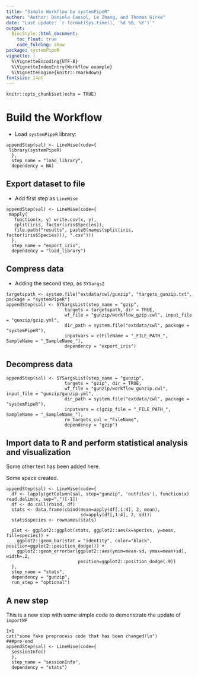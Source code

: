 ```yaml
---
title: "Simple Workflow by systemPipeR" 
author: "Author: Daniela Cassol, Le Zhang, and Thomas Girke"
date: "Last update: `r format(Sys.time(), '%d %B, %Y')`" 
output:
  BiocStyle::html_document:
    toc_float: true
    code_folding: show
package: systemPipeR
vignette: |
  %\VignetteEncoding{UTF-8}
  %\VignetteIndexEntry{Workflow example}
  %\VignetteEngine{knitr::rmarkdown}
fontsize: 14pt
---
```


```{r setup, include=FALSE}
knitr::opts_chunk$set(echo = TRUE)
```

# Build the Workflow 

- Load `systemPipeR` library:

```{r load_library, eval=TRUE, spr=TRUE}
appendStep(sal) <- LineWise(code={
 library(systemPipeR)
  }, 
  step_name = "load_library", 
  dependency = NA)
```

## Export dataset to file

- Add first step as `LineWise`

```{r export_iris, eval=TRUE, spr=TRUE}
appendStep(sal) <- LineWise(code={
 mapply(
   function(x, y) write.csv(x, y),
   split(iris, factor(iris$Species)),
   file.path("results", paste0(names(split(iris, factor(iris$Species))), ".csv")))
  }, 
  step_name = "export_iris", 
  dependency = "load_library")
```

## Compress data

- Adding the second step, as `SYSargs2` 

```{r gzip, eval=TRUE, spr=TRUE, spr.dep=TRUE}
targetspath <- system.file("extdata/cwl/gunzip", "targets_gunzip.txt", package = "systemPipeR")
appendStep(sal) <- SYSargsList(step_name = "gzip", 
                      targets = targetspath, dir = TRUE,
                      wf_file = "gunzip/workflow_gzip.cwl", input_file = "gunzip/gzip.yml",
                      dir_path = system.file("extdata/cwl", package = "systemPipeR"),
                      inputvars = c(FileName = "_FILE_PATH_", SampleName = "_SampleName_"), 
                      dependency = "export_iris")
```

## Decompress data

```{r gunzip, eval=TRUE, spr=TRUE}
appendStep(sal) <- SYSargsList(step_name = "gunzip", 
                      targets = "gzip", dir = TRUE,
                      wf_file = "gunzip/workflow_gunzip.cwl", input_file = "gunzip/gunzip.yml",
                      dir_path = system.file("extdata/cwl", package = "systemPipeR"),
                      inputvars = c(gzip_file = "_FILE_PATH_", SampleName = "_SampleName_"), 
                      rm_targets_col = "FileName", 
                      dependency = "gzip")
```

## Import data to R and perform statistical analysis and visualization 
Some other text has been added here.

Some space created. 

```{r stats, eval=TRUE, spr=TRUE}
appendStep(sal) <- LineWise(code={
  df <- lapply(getColumn(sal, step="gunzip", 'outfiles'), function(x) read.delim(x, sep=",")[-1])
  df <- do.call(rbind, df)
  stats <- data.frame(cbind(mean=apply(df[,1:4], 2, mean),
                            sd=apply(df[,1:4], 2, sd)))
  stats$species <- rownames(stats)
  
  plot <- ggplot2::ggplot(stats, ggplot2::aes(x=species, y=mean, fill=species)) + 
    ggplot2::geom_bar(stat = "identity", color="black", position=ggplot2::position_dodge()) +
    ggplot2::geom_errorbar(ggplot2::aes(ymin=mean-sd, ymax=mean+sd), width=.2,
                           position=ggplot2::position_dodge(.9)) 
  }, 
  step_name = "stats", 
  dependency = "gunzip", 
  run_step = "optional")
```

## A new step
This is a new step with some simple code to demonstrate the update of `importWF`
```{r sessionInfo, eval=TRUE, spr=TRUE}
1+1
cat("some fake preprocess code that has been changed!\n")
###pre-end
appendStep(sal) <- LineWise(code={
  sessionInfo()
  }, 
  step_name = "sessionInfo", 
  dependency = "stats")
```
